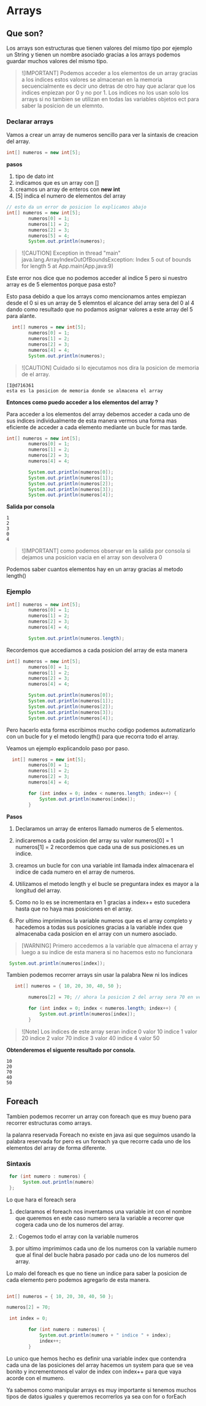# Arrays

## Que son?

Los arrays son estructuras que tienen valores del mismo tipo por ejemplo un String y tienen un nombre asociado gracias a los arrays podemos guardar muchos valores del mismo tipo.

> ![IMPORTANT]
> Podemos acceder a los elementos de un array gracias a los indices estos valores se almacenan en la memoria secuencialmente es decir uno detras de otro hay que aclarar que los indices enpiezan por 0 y no por 1. Los indices no los usan solo los arrays si no tambien se utilizan en todas las variables objetos ect para saber la posicion de un elemnto.

### Declarar arrays

Vamos a crear un array de numeros sencillo para ver la sintaxis de creacion del array.

```java
int[] numeros = new int[5];
```

**pasos**

1. tipo de dato int
2. indicamos que es un array con []
3. creamos un array de enteros con **new int**
4. [5] indica el numero de elementos del array

```java
// esto da un error de posicion lo explicamos abajo
int[] numeros = new int[5];
        numeros[0] = 1;
        numeros[1] = 2;
        numeros[2] = 3;
        numeros[5] = 4;
        System.out.println(numeros);
```

> ![CAUTION]
> Exception in thread "main" java.lang.ArrayIndexOutOfBoundsException: Index 5 out of bounds for length 5 at App.main(App.java:9)

Este error nos dice que no podemos acceder al indice 5 pero si nuestro array es de 5 elementos porque pasa esto?

Esto pasa debido a que los arrays como mencionamos antes empiezan desde el 0 si es un array de 5 elemntos el alcance del array sera del 0 al 4 dando como resultado que no podamos asignar valores a este array del 5 para alante.

```java
  int[] numeros = new int[5];
        numeros[0] = 1;
        numeros[1] = 2;
        numeros[2] = 3;
        numeros[4] = 4;
        System.out.println(numeros);
```

> ![CAUTION]
> Cuidado si lo ejecutamos nos dira la posicion de memoria de el array.

```console
[I@d716361
esta es la posicion de memoria donde se almacena el array
```

**Entonces como puedo acceder a los elementos del array ?**

Para acceder a los elementos del array debemos acceder a cada uno de sus indices individualmente de esta manera vermos una forma mas eficiente de acceder a cada elemento mediante un bucle for mas tarde.

```java
int[] numeros = new int[5];
        numeros[0] = 1;
        numeros[1] = 2;
        numeros[2] = 3;
        numeros[4] = 4;

        System.out.println(numeros[0]);
        System.out.println(numeros[1]);
        System.out.println(numeros[2]);
        System.out.println(numeros[3]);
        System.out.println(numeros[4]);

```

**Salida por consola**

```console
1
2
3
0
4
```

> ![IMPORTANT]
> como podemos observar en la salida por consola si dejamos una posicion vacia en el array son devolvera 0

Podemos saber cuantos elementos hay en un array gracias al metodo length()

### Ejemplo

```java
int[] numeros = new int[5];
        numeros[0] = 1;
        numeros[1] = 2;
        numeros[2] = 3;
        numeros[4] = 4;

        System.out.println(numeros.length);
```

Recordemos que accediamos a cada posicion del array de esta manera

```java
int[] numeros = new int[5];
        numeros[0] = 1;
        numeros[1] = 2;
        numeros[2] = 3;
        numeros[4] = 4;

        System.out.println(numeros[0]);
        System.out.println(numeros[1]);
        System.out.println(numeros[2]);
        System.out.println(numeros[3]);
        System.out.println(numeros[4]);
```

Pero hacerlo esta forma escribimos mucho codigo podemos automatizarlo con un bucle for y el metodo length() para que recorra todo el array.

Veamos un ejemplo explicandolo paso por paso.

```java
  int[] numeros = new int[5];
        numeros[0] = 1;
        numeros[1] = 2;
        numeros[2] = 3;
        numeros[4] = 4;

        for (int index = 0; index < numeros.length; index++) {
            System.out.println(numeros[index]);
        }
```

**Pasos**

1. Declaramos un array de enteros llamado numeros de 5 elementos.

2. indicaremos a cada posicion del array su valor numeros[0] = 1 numeros[1] = 2 recordemos que cada una de sus posiciones.es un indice.

3. creamos un bucle for con una variable int llamada index almacenara el indice de cada numero en el array de numeros.

4. Utilizamos el metodo length y el bucle se preguntara index es mayor a la longitud del array.

5. Como no lo es se incrementara en 1 gracias a index++ esto sucedera hasta que no haya mas posiciones en el array.

6. Por ultimo imprimimos la variable numeros que es el array completo y hacedemos a todas sus posiciones gracias a la variable index que almacenaba cada posicion en el array con un numero asociado.

> [WARNING]
> Primero accedemos a la variable que almacena el array y luego a su indice de esta manera si no hacemos esto no funcionara

```java
 System.out.println(numeros[index]);
```

Tambien podemos recorrer arrays sin usar la palabra New ni los indices

```java
   int[] numeros = { 10, 20, 30, 40, 50 };

        numeros[2] = 70; // ahora la posicion 2 del array sera 70 en vez de 30

        for (int index = 0; index < numeros.length; index++) {
            System.out.println(numeros[index]);
        }
```

> ![Note]
> Los indices de este array seran
> indice 0 valor 10
> indice 1 valor 20
> indice 2 valor 70
> indice 3 valor 40
> indice 4 valor 50

**Obtenderemos el siguente resultado por consola.**

```console
10
20
70
40
50
```

## Foreach

Tambien podemos recorrer un array con foreach que es muy bueno para recorrer estructuras como arrays.

la palanra reservada Foreach no existe en java asi que seguimos usando la palabra reservada for pero es un foreach ya que recorre cada uno de los elementos del array de forma diferente.

### Sintaxis

```java
 for (int numero : numeros) {
      System.out.println(numero)
 };
```

Lo que hara el foreach sera

1. declaramos el foreach nos inventamos una variable int con el nombre que queremos en este caso numero sera la variable a recorrer que cogera cada uno de los numeros del array.

2. : Cogemos todo el array con la variable numeros

3. por ultimo imprimimos cada uno de los numeros con la variable numero que al final del bucle habra pasado por cada uno de los numeros del array.

Lo malo del foreach es que no tiene un indice para saber la posicion de cada elemento pero podemos agregarlo de esta manera.

```java

int[] numeros = { 10, 20, 30, 40, 50 };

numeros[2] = 70;

 int index = 0;

        for (int numero : numeros) {
            System.out.println(numero + " indice " + index);
            index++;
        }

```

Lo unico que hemos hecho es definir una variable index que contendra cada una de las posiciones del array hacemos un system para que se vea bonito y incrementomos el valor
de index con index++ para que vaya acorde con el mumero.

Ya sabemos como manipular arrays es muy importante si tenemos muchos tipos de datos iguales y queremos recorrerlos ya sea con for o forEach
